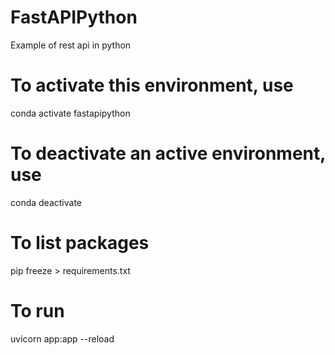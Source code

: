 # FastAPIPython
 Example of rest api in python

# To activate this environment, use
 conda activate fastapipython
#
# To deactivate an active environment, use
 conda deactivate

# To list packages
 pip freeze > requirements.txt

# To run 
 uvicorn app:app --reload
